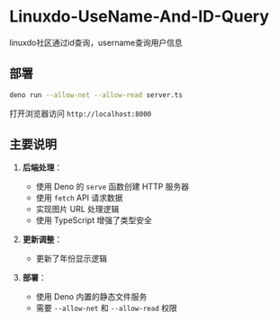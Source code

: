# Linuxdo-UseName-And-ID-Query
linuxdo社区通过id查询，username查询用户信息

## 部署

```bash
deno run --allow-net --allow-read server.ts
```
打开浏览器访问 `http://localhost:8000`

## 主要说明

1. **后端处理**：
   - 使用 Deno 的 `serve` 函数创建 HTTP 服务器
   - 使用 `fetch` API 请求数据
   - 实现图片 URL 处理逻辑
   - 使用 TypeScript 增强了类型安全

2. **更新调整**：
   - 更新了年份显示逻辑

3. **部署**：
   - 使用 Deno 内置的静态文件服务
   - 需要 `--allow-net` 和 `--allow-read` 权限
